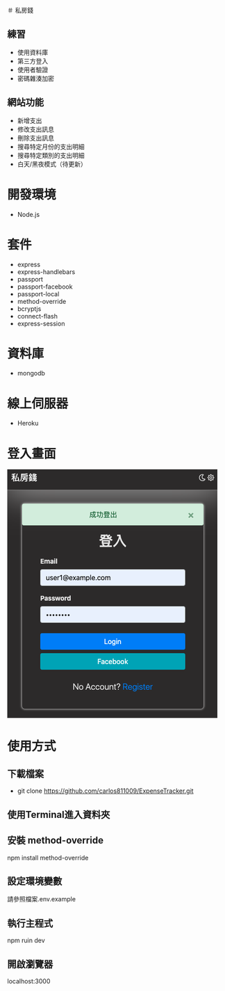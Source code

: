 ＃ 私房錢


## 練習
- 使用資料庫
- 第三方登入
- 使用者驗證
- 密碼雜湊加密

## 網站功能
- 新增支出
- 修改支出訊息
- 刪除支出訊息
- 搜尋特定月份的支出明細
- 搜尋特定類別的支出明細
- 白天/黑夜模式（待更新）

# 開發環境
- Node.js

# 套件
- express
- express-handlebars
- passport
- passport-facebook
- passport-local
- method-override
- bcryptjs
- connect-flash
- express-session

# 資料庫
- mongodb

# 線上伺服器
- Heroku

# 登入畫面

![image](https://github.com/carlos811009/ExpenseTracker/blob/master/%E6%88%AA%E5%9C%96%202021-06-07%2020.50.03.png)

# 使用方式

## 下載檔案
- git clone https://github.com/carlos811009/ExpenseTracker.git

## 使用Terminal進入資料夾

## 安裝 method-override
npm install method-override

## 設定環境變數
請參照檔案.env.example

## 執行主程式
npm ruin dev

## 開啟瀏覽器
localhost:3000


